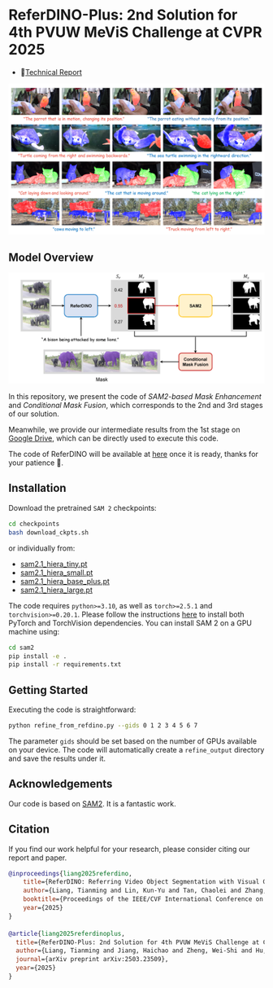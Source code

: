 # **ReferDINO-Plus: 2nd Solution for 4th PVUW MeViS Challenge at CVPR 2025**

* 📃[Technical Report](https://arxiv.org/pdf/2503.23509)

![](https://github.com/iSEE-Laboratory/ReferDINO-Plus/blob/main/visual.png)

## Model Overview
![](https://github.com/iSEE-Laboratory/ReferDINO-Plus/blob/main/model.png)

In this repository, we present the code of *SAM2-based Mask Enhancement* and *Conditional Mask Fusion*, which corresponds to the 2nd and 3rd stages of our solution.

Meanwhile, we provide our intermediate results from the 1st stage on [Google Drive](https://drive.google.com/drive/folders/15pf3_-zkDZlfks3tyv0eiiCe7V-QOhe4), which can be directly used to execute this code.

The code of ReferDINO will be available at [here](https://github.com/iSEE-Laboratory/ReferDINO) once it is ready, thanks for your patience 🫡.


## Installation

Download the pretrained `SAM 2` checkpoints:

```bash
cd checkpoints
bash download_ckpts.sh
```

or individually from:

- [sam2.1_hiera_tiny.pt](https://dl.fbaipublicfiles.com/segment_anything_2/092824/sam2.1_hiera_tiny.pt)
- [sam2.1_hiera_small.pt](https://dl.fbaipublicfiles.com/segment_anything_2/092824/sam2.1_hiera_small.pt)
- [sam2.1_hiera_base_plus.pt](https://dl.fbaipublicfiles.com/segment_anything_2/092824/sam2.1_hiera_base_plus.pt)
- [sam2.1_hiera_large.pt](https://dl.fbaipublicfiles.com/segment_anything_2/092824/sam2.1_hiera_large.pt)


The code requires `python>=3.10`, as well as `torch>=2.5.1` and `torchvision>=0.20.1`. Please follow the instructions [here](https://pytorch.org/get-started/locally/) to install both PyTorch and TorchVision dependencies. You can install SAM 2 on a GPU machine using:

```bash
cd sam2
pip install -e .
pip install -r requirements.txt
```

## Getting Started

Executing the code is straightforward:

```bash
python refine_from_refdino.py --gids 0 1 2 3 4 5 6 7
```

The parameter `gids` should be set based on the number of GPUs available on your device. The code will automatically create a `refine_output` directory and save the results under it.

## Acknowledgements

Our code is based on [SAM2](https://github.com/facebookresearch/sam2). It is a fantastic work.


## Citation
If you find our work helpful for your research, please consider citing our report and paper.
```bibtex
@inproceedings{liang2025referdino,
    title={ReferDINO: Referring Video Object Segmentation with Visual Grounding Foundations},
    author={Liang, Tianming and Lin, Kun-Yu and Tan, Chaolei and Zhang, Jianguo and Zheng, Wei-Shi and Hu, Jian-Fang},
    booktitle={Proceedings of the IEEE/CVF International Conference on Computer Vision},
    year={2025}
}

@article{liang2025referdinoplus,
  title={ReferDINO-Plus: 2nd Solution for 4th PVUW MeViS Challenge at CVPR 2025},
  author={Liang, Tianming and Jiang, Haichao and Zheng, Wei-Shi and Hu, Jian-Fang},
  journal={arXiv preprint arXiv:2503.23509},
  year={2025}
}

```
